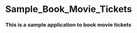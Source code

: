 # Sample_Book_Movie_Tickets

### This is a sample application to book movie tickets
                                                                                                                                                                                                                                                                                                                                                                                                                                                                                                                                                                                                                                                                                                                          